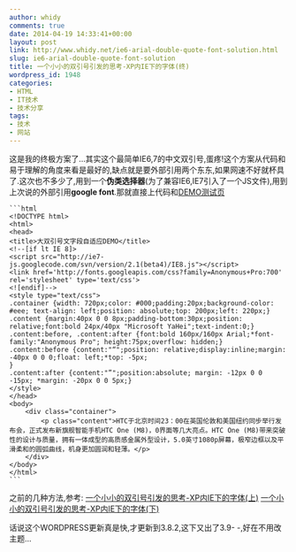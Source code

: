 ```yaml
---
author: whidy
comments: true
date: 2014-04-19 14:33:41+00:00
layout: post
link: http://www.whidy.net/ie6-arial-double-quote-font-solution.html
slug: ie6-arial-double-quote-font-solution
title: 一个小小的双引号引发的思考-XP内IE下的字体(终)
wordpress_id: 1948
categories:
- HTML
- IT技术
- 技术分享
tags:
- 技术
- 网站
---
```


这是我的终极方案了...其实这个最简单IE6,7的中文双引号,蛋疼!这个方案从代码和易于理解的角度来看是最好的,缺点就是要外部引用两个东东,如果网速不好就杯具了.这次也不多少了,用到一个**伪类选择器**(为了兼容IE6,IE7引入了一个JS文件),用到上次说的外部引用**google font**.那就直接上代码和[DEMO测试页](http://www.whidy.net/demos/quote/quote_text_final.html)


    
    ```html
    <!DOCTYPE html>
    <html>
    <head>
    <title>大双引号文字段自适应DEMO</title>
    <!--[if lt IE 8]>
    <script src="http://ie7-js.googlecode.com/svn/version/2.1(beta4)/IE8.js"></script>
    <link href='http://fonts.googleapis.com/css?family=Anonymous+Pro:700' rel='stylesheet' type='text/css'>
    <![endif]-->
    <style type="text/css">
    .container {width: 720px;color: #000;padding:20px;background-color: #eee; text-align: left;position: absolute;top: 200px;left: 220px;}
    .content {margin:40px 0 0 8px;padding-bottom:30px;position: relative;font:bold 24px/40px "Microsoft YaHei";text-indent:0;}
    .content:before, .content:after {font:bold 160px/160px Arial;*font-family:"Anonymous Pro"; height:75px;overflow: hidden;}
    .content:before {content:"“";position: relative;display:inline;margin: -40px 0 0 0;float: left;*top: -5px;
    }
    .content:after {content:"”";position:absolute; margin: -12px 0 0 -15px; *margin: -20px 0 0 5px;}
    </style>
    </head>
    <body>
        <div class="container">
    		<p class="content">HTC于北京时间23：00在英国伦敦和美国纽约同步举行发布会，正式发布新旗舰智能手机HTC One (M8)，0界面等几大亮点。HTC One (M8)带来突破性的设计与质量，拥有一体成型的高质感金属外型设计，5.0英寸1080p屏幕，极窄边框以及平滑柔和的圆弧曲线，机身更加圆润和轻薄。</p>
        </div>
    </body>
    </html>
    ```



之前的几种方法,参考:
[一个小小的双引号引发的思考-XP内IE下的字体(上)](http://www.whidy.net/ie6-arial-double-quote.html)
[一个小小的双引号引发的思考-XP内IE下的字体(下)](http://www.whidy.net/ie6-arial-double-quote-font-bug.html)

话说这个WORDPRESS更新真是快,才更新到3.8.2,这下又出了3.9- -,好在不用改主题...
